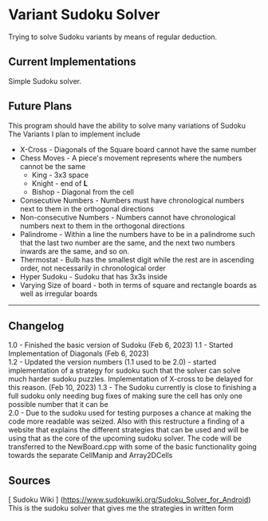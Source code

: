 # Variant Sudoku Solver

Trying to solve Sudoku variants by means of regular deduction.

## Current Implementations

Simple Sudoku solver.

## Future Plans

This program should have the ability to solve many variations of Sudoku
The Variants I plan to implement include

- X-Cross - Diagonals of the Square board cannot have the same number
- Chess Moves - A piece's movement represents where the numbers cannot be the same
  - King - 3x3 space
  - Knight - end of **L**
  - Bishop - Diagonal from the cell
- Consecutive Numbers - Numbers must have chronological numbers next to them in the orthogonal directions
- Non-consecutive Numbers - Numbers cannot have chronological numbers next to them in the orthogonal directions
- Palindrome - Within a line the numbers have to be in a palindrome such that the last two number are the same, and the next two numbers inwards are the same, and so on.
- Thermostat - Bulb has the smallest digit while the rest are in ascending order, not necessarily in chronological order
- Hyper Sudoku - Sudoku that has 3x3s inside
- Varying Size of board - both in terms of square and rectangle boards as well as irregular boards

---

## Changelog

1.0 - Finished the basic version of Sudoku (Feb 6, 2023)
1.1 - Started Implementation of Diagonals (Feb 6, 2023)  
1.2 - Updated the version numbers (1.1 used to be 2.0)
    - started implementation of a strategy for sudoku such that the solver can solve much harder sudoku puzzles. Implementation of X-cross to be delayed for this reason. (Feb 10, 2023)
1.3 - The Sudoku currently is close to finishing a full sudoku only needing bug fixes of making sure the cell has only one possible number that it can be  
2.0 - Due to the sudoku used for testing purposes a chance at making the code more readable was seized. Also with this restructure a finding of a website that explains the different strategies that can be used and will be using that as the core of the upcoming sudoku solver. The code will be transferred to the NewBoard.cpp with some of the basic functionality going towards the separate CellManip and Array2DCells  
  
## Sources

[ Sudoku Wiki ] (<https://www.sudokuwiki.org/Sudoku_Solver_for_Android>)  
This is the sudoku solver that gives me the strategies in written form  
